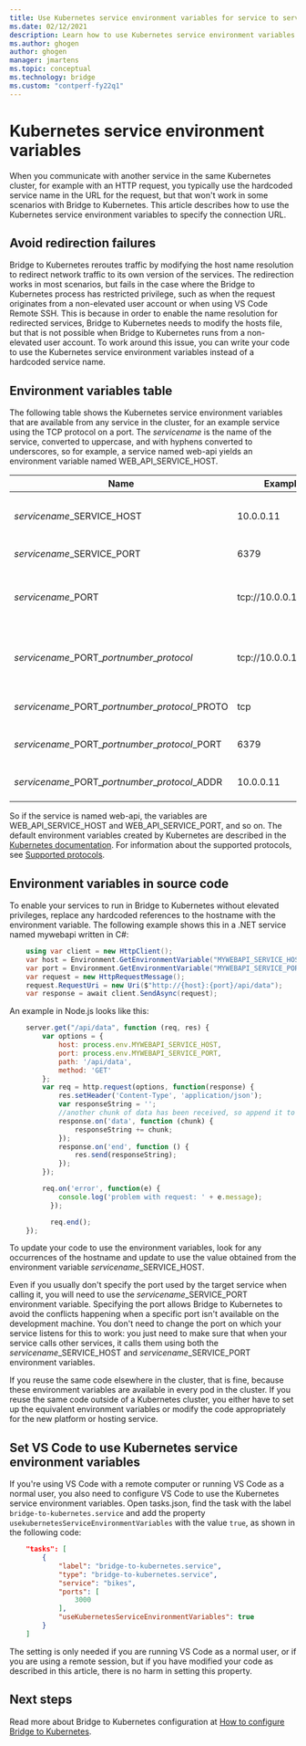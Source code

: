 ```yaml
---
title: Use Kubernetes service environment variables for service to service communication
ms.date: 02/12/2021
description: Learn how to use Kubernetes service environment variables with Bridge to Kubernetes to enable service-to-service communication as a non-elevated user in a Kubernetes cluster
ms.author: ghogen
author: ghogen
manager: jmartens
ms.topic: conceptual
ms.technology: bridge
ms.custom: "contperf-fy22q1"
---
```

# Kubernetes service environment variables

When you communicate with another service in the same Kubernetes cluster, for example with an HTTP request, you typically use the hardcoded service name in the URL for the request, but that won't work in some scenarios with Bridge to Kubernetes. This article describes how to use the Kubernetes service environment variables to specify the connection URL.

## Avoid redirection failures

Bridge to Kubernetes reroutes traffic by modifying the host name resolution to redirect network traffic to its own version of the services. The redirection works in most scenarios, but fails in the case where the Bridge to Kubernetes process has restricted privilege, such as when the request originates from a non-elevated user account or when using VS Code Remote SSH. This is because in order to enable the name resolution for redirected services, Bridge to Kubernetes needs to modify the hosts file, but that is not possible when Bridge to Kubernetes runs from a non-elevated user account. To work around this issue, you can write your code to use the Kubernetes service environment variables instead of a hardcoded service name.

## Environment variables table

The following table shows the Kubernetes service environment variables that are available from any service in the cluster, for an example service using the TCP protocol on a port. The *servicename* is the name of the service, converted to uppercase, and with hyphens converted to underscores, so for example, a service named web-api yields an environment variable named WEB_API_SERVICE_HOST.

| Name | Example | Description |
| - | - | - |
| *servicename*_SERVICE_HOST | 10.0.0.11 | The name of the service host |
| *servicename*_SERVICE_PORT | 6379 | The port for the service |
| *servicename*_PORT | tcp://10.0.0.11:6379 | The URL with protocol, IP address, and port. |
| *servicename*\_PORT_*portnumber*_*protocol* | tcp://10.0.0.11:6379 | The URL with protocol, IP address and port. |
| *servicename*\_PORT_*portnumber*_*protocol*_PROTO| tcp | The protocol identifier. |
| *servicename*\_PORT_*portnumber*_*protocol*_PORT | 6379 | The port number for TCP. |
| *servicename*\_PORT_*portnumber*_*protocol*_ADDR | 10.0.0.11 | The IP address for TCP. |

So if the service is named web-api, the variables are WEB_API_SERVICE_HOST and WEB_API_SERVICE_PORT, and so on. The default environment variables created by Kubernetes are described in the [Kubernetes documentation](https://kubernetes.io/docs/concepts/services-networking/service/#environment-variables). For information about the supported protocols, see [Supported protocols](https://kubernetes.io/docs/concepts/services-networking/service/#protocol-support).

## Environment variables in source code

To enable your services to run in Bridge to Kubernetes without elevated privileges, replace any hardcoded references to the hostname with the environment variable. The following example shows this in a .NET service named mywebapi written in C#:

```csharp
    using var client = new HttpClient();
    var host = Environment.GetEnvironmentVariable("MYWEBAPI_SERVICE_HOST");
    var port = Environment.GetEnvironmentVariable("MYWEBAPI_SERVICE_PORT");
    var request = new HttpRequestMessage();
    request.RequestUri = new Uri($"http://{host}:{port}/api/data");
    var response = await client.SendAsync(request);
```

An example in Node.js looks like this:

```js
    server.get("/api/data", function (req, res) {
        var options = {
            host: process.env.MYWEBAPI_SERVICE_HOST,
            port: process.env.MYWEBAPI_SERVICE_PORT,
            path: '/api/data',
            method: 'GET'
        };
        var req = http.request(options, function(response) {
            res.setHeader('Content-Type', 'application/json');
            var responseString = '';
            //another chunk of data has been received, so append it to `responseString`
            response.on('data', function (chunk) {
                responseString += chunk;
            });
            response.on('end', function () {
                res.send(responseString);
            });
        });

        req.on('error', function(e) {
            console.log('problem with request: ' + e.message);
          });

          req.end();
    });
```

To update your code to use the environment variables, look for any occurrences of the hostname and update to use the value obtained from the environment variable *servicename*_SERVICE_HOST.

Even if you usually don't specify the port used by the target service when calling it, you will need to use the *servicename*_SERVICE_PORT environment variable. Specifying the port allows Bridge to Kubernetes to avoid the conflicts happening when a specific port isn't available on the development machine. You don't need to change the port on which your service listens for this to work: you just need to make sure that when your service calls other services, it calls them using both the *servicename*_SERVICE_HOST and *servicename*_SERVICE_PORT environment variables.

If you reuse the same code elsewhere in the cluster, that is fine, because these environment variables are available in every pod in the cluster. If you reuse the same code outside of a Kubernetes cluster, you either have to set up the equivalent environment variables or modify the code appropriately for the new platform or hosting service.

## Set VS Code to use Kubernetes service environment variables

If you're using VS Code with a remote computer or running VS Code as a normal user, you also need to configure VS Code to use the Kubernetes service environment variables. Open tasks.json, find the task with the label `bridge-to-kubernetes.service` and add the property `usekubernetesServiceEnvironmentVariables` with the value `true`, as shown in the following code:

```json
    "tasks": [
        {
            "label": "bridge-to-kubernetes.service",
            "type": "bridge-to-kubernetes.service",
            "service": "bikes",
            "ports": [
                3000
            ],
            "useKubernetesServiceEnvironmentVariables": true
        }
    ]
```

The setting is only needed if you are running VS Code as a normal user, or if you are using a remote session, but if you have modified your code as described in this article, there is no harm in setting this property.

## Next steps

Read more about Bridge to Kubernetes configuration at [How to configure Bridge to Kubernetes](configure-bridge-to-kubernetes.md).
